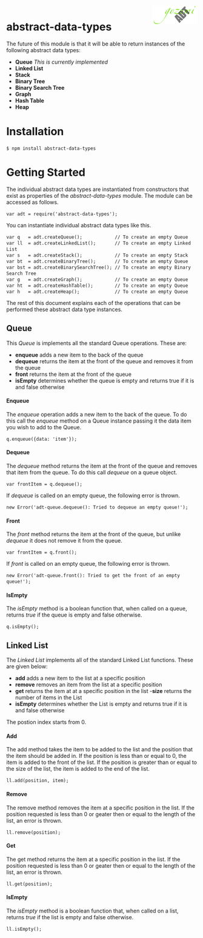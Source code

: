 <img src="logo.png" alt="Gozumi abstract data types" align="right">

abstract-data-types
===================

The future of this module is that it will be able to return instances of the following abstract data types:

- __Queue__ _This is currently implemented_
- __Linked List__
- __Stack__
- __Binary Tree__
- __Binary Search Tree__
- __Graph__
- __Hash Table__
- __Heap__


Installation
============

	$ npm install abstract-data-types


Getting Started
================

The individual abstract data types are instantiated from constructors that exist as properties of the _abstract-data-types_ module. The module can be accessed as follows.

	var adt = require('abstract-data-types');


You can instantiate individual abstract data types like this.

	var q   = adt.createQueue();			// To create an empty Queue
	var ll  = adt.createLinkedList();		// To create an empty Linked List
	var s   = adt.createStack();			// To create an empty Stack
	var bt  = adt.createBinaryTree();		// To create an empty Queue
	var bst = adt.createBinarySearchTree();	// To create an empty Binary Search Tree
	var g   = adt.createGraph();			// To create an empty Queue
	var ht  = adt.createHashTable();		// To create an empty Queue
	var h   = adt.createHeap();				// To create an empty Queue



The rest of this document explains each of the operations that can be performed these abstract data type instances.




Queue
-----

This _Queue_ is implements all the standard Queue operations. These are:

- __enqueue__	adds a new item to the back of the queue
- __dequeue__	returns the item at the front of the queue and removes it from the queue
- __front__		returns the item at the front of the queue
- __isEmpty__	determines whether the queue is empty and returns true if it is and false otherwise




#### Enqueue

The _enqueue_ operation adds a new item to the back of the queue. To do this call the _enqueue_ method on a Queue instance passing it the data item you wish to add to the Queue.

	q.enqueue({data: 'item'});


#### Dequeue

The _dequeue_ method returns the item at the front of the queue and removes that item from the queue. To do this call _dequeue_ on a queue object.

	var frontItem = q.dequeue();

If _dequeue_ is called on an empty queue, the following error is thrown.

	new Error('adt-queue.dequeue(): Tried to dequeue an empty queue!');


#### Front


The _front_ method returns the item at the front of the queue, but unlike _dequeue_ it does not remove it from the queue.

	var frontItem = q.front();

If _front_ is called on an empty queue, the following error is thrown.

	new Error('adt-queue.front(): Tried to get the front of an empty queue!');


#### IsEmpty

The _isEmpty_ method is a boolean function that, when called on a queue, returns _true_ if the queue is empty and false otherwise.

	q.isEmpty();


Linked List
-----------

The _Linked List_ implements all of the standard Linked List functions. These are given below:

- __add__		adds a new item to the list at a specific position
- __remove__	removes an item from the list at a specific position
- __get__		returns the item at at a specific position in the list
-__size__		returns the number of items in the List
- __isEmpty__	determines whether the List is empty and returns true if it is and false otherwise

The postion index starts from 0.


#### Add

The add method takes the item to be added to the list and the position that the item should be added in. If the position is less than or equal to 0, the item is added to the front of the list. If the position is greater than or equal to the size of the list, the item is added to the end of the list.

	ll.add(position, item);



#### Remove

The remove method removes the item at a specific position in the list. If the position requested is less than 0 or geater then or equal to the length of the list, an error is thrown.

	ll.remove(position);


#### Get

The get method returns the item at a specific position in the list. If the position requested is less than 0 or geater then or equal to the length of the list, an error is thrown.

	ll.get(position);


#### IsEmpty

The _isEmpty_ method is a boolean function that, when called on a list, returns _true_ if the list is empty and false otherwise.

	ll.isEmpty();



